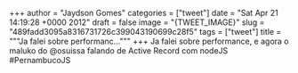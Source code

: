 
+++
author = "Jaydson Gomes"
categories = ["tweet"]
date = "Sat Apr 21 14:19:28 +0000 2012"
draft = false
image = "{TWEET_IMAGE}"
slug = "489fadd3095a8316731726c399043190699c28f5"
tags = ["tweet"]
title = """Ja falei sobre performanc..."""
+++
Ja falei sobre performance, e agora o maluko do @osuissa falando de Active Record com nodeJS #PernambucoJS
